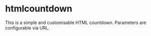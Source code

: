 # htmlcountdown
This is a simple and customisable HTML countdown. Parameters are configurable via URL.
